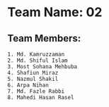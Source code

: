 # Team Name: 02

## Team Members:

```
1. Md. Kamruzzaman 
2. Md. Shiful Islam
3. Most Sohana Mehbuba
4. Shafiun Miraz
5. Nazmul Shakil
6. Arpa Nihan
7. Md. Fazle Rabbi
8. Mahedi Hasan Rasel

```
